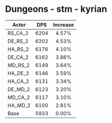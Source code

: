 # Dungeons - stm - kyrian
| Actor | DPS | Increase |
|---|:---:|:---:|
|RS_CA_2|6204|4.57%|
|DE_RS_2|6202|4.53%|
|HA_RS_2|6176|4.10%|
|DE_CA_2|6162|3.86%|
|MD_RS_2|6149|3.64%|
|HA_DE_2|6146|3.59%|
|HA_CA_2|6131|3.34%|
|DE_MD_2|6123|3.20%|
|MD_CA_2|6117|3.10%|
|HA_MD_2|6100|2.81%|
|Base|5933|0.00%|
